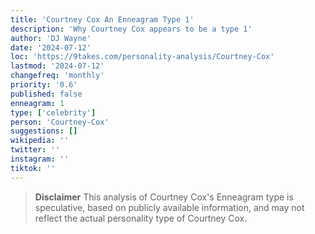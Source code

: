 ```yaml
---
title: 'Courtney Cox An Enneagram Type 1'
description: 'Why Courtney Cox appears to be a type 1'
author: 'DJ Wayne'
date: '2024-07-12'
loc: 'https://9takes.com/personality-analysis/Courtney-Cox'
lastmod: '2024-07-12'
changefreq: 'monthly'
priority: '0.6'
published: false
enneagram: 1
type: ['celebrity']
person: 'Courtney-Cox'
suggestions: []
wikipedia: ''
twitter: ''
instagram: ''
tiktok: ''
---
```


<p class="firstLetter"></p>

> **Disclaimer** This analysis of Courtney Cox's Enneagram type is speculative, based on publicly available information, and may not reflect the actual personality type of Courtney Cox.
